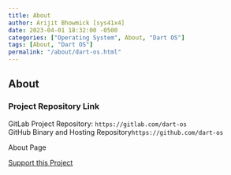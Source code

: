 ```yaml
---
title: About
author: Arijit Bhowmick [sys41x4]
date: 2023-04-01 18:32:00 -0500
categories: ["Operating System", About, "Dart OS"]
tags: [About, "Dart OS"]
permalink: "/about/dart-os.html"
---
```



## About

### Project Repository Link
GitLab Project Repository: `https://gitlab.com/dart-os`<br>
GitHub Binary and Hosting Repository`https://github.com/dart-os`

About Page

<a href="https://sys41x4.github.io/support/sys41x4">Support this Project</a>
